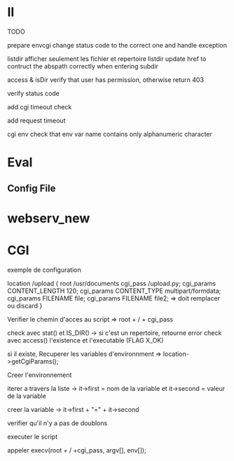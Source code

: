 # II

TODO

prepare envcgi  change status code to the correct one and handle exception

listdir   afficher seulement les fichier et repertoire
listdir   update href to contruct the abspath correctly when entering subdir

access & isDir  verify that user has permission, otherwise return 403

verify status code 

add cgi timeout check

add request timeout

cgi env    check that env var name contains only alphanumeric character



# Eval 

## Config File


# webserv_new

# CGI

exemple de configuration 

location /upload {
    root /usr/documents
    cgi_pass /upload.py;
    cgi_params CONTENT_LENGTH 120;
    cgi_params CONTENT_TYPE multipart/formdata;
    cgi_params FILENAME file;
    cgi_params FILENAME file2; => doit remplacer ou discard
}

Verifier le chemin d'acces au script => root + / + cgi_pass

check avec stat() et IS_DIR() -> si c'est un repertoire, retourne error
check avec access() l'existence et l'executable (FLAG X_OK)

si il existe, 
Recuperer les variables d'environnment => location->getCgiParams();

Creer l'environnement

iterer a travers la liste -> it->first = nom de la variable et it->second = valeur de la variable

creer la variable -> it->first + "=" + it->second

verifier qu'il n'y a pas de doublons

executer le script

appeler execv(root + / +cgi_pass, argv[], env[]);





    
